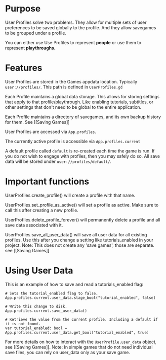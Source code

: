 # Purpose
User Profiles solve two problems. They allow for multiple sets of user preferences to be saved globally to the profile. And they allow savegames to be grouped under a profile.

You can either use Use Profiles to represent **people** or use them to represent **playthroughs**.

# Features

User Profiles are stored in the Games appdata location. Typically `user://profiles/`. This path is defined in `UserProfiles.gd`

Each Profile maintains a global data storage. This allows for storing settings that apply to that profile/playthrough. Like enabling tutorials, subtitles, or other settings that don't need to be global to the entire application.

Each Profile maintains a directory of savegames, and its own backup history for them. See [[Saving Games]]

User Profiles are accessed via `App.profiles`.

The currently active profile is accessible via `App.profiles.current`

A default profile called `default` is re-created each time the game is run. If you do not wish to engage with profiles, then you may safely do so. All save data will be stored under `user://profiles/default/`.

# Important functions

UserProfiles.create_profile() will create a profile with that name.

UserProfiles.set_profile_as_active() will set a profile as active. Make sure to call this after creating a new profile.

UserProfiles.delete_profile_forever() will permanently delete a profile and all save data associated with it.

UserProfiles.save_all_user_data() will save all user data for all existing profiles. Use this after you change a setting like tutorials_enabled in your project. Note: This does not create any 'save games', those are separate. see [[Saving Games]]

# Using User Data

This is an example of how to save and read a tutorials_enabled flag:

```gdscript
# Sets the tutorial_enabled flag to false.
App.profiles.current.user_data.stage_bool("tutorial_enabled", false)

# Write this change to disk.
App.profiles.current.save_user_data()

# Retrieve the value from the current profile. Including a default if it is not found.
var tutorial_enabled: bool = App.profiles.current.user_data.get_bool("tutorial_enabled", true)
```

For more details on how to interact with the `UserProfile.user_data` object, see [[Saving Games]]. Note: In simple games that do not need individual save files, you can rely on user_data only as your save game.